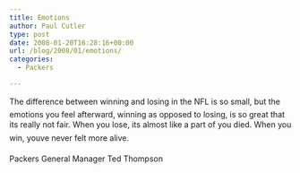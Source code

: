 ```yaml
---
title: Emotions
author: Paul Cutler
type: post
date: 2008-01-20T16:28:16+00:00
url: /blog/2008/01/emotions/
categories:
  - Packers

---
```

The difference between winning and losing in the NFL is so small, but the emotions you feel afterward, winning as opposed to losing, is so great that its really not fair. When you lose, its almost like a part of you died. When you win, youve never felt more alive.

Packers General Manager Ted Thompson